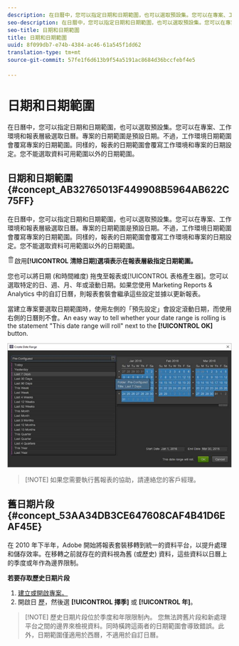```yaml
---
description: 在日曆中，您可以指定日期和日期範圍，也可以選取預設集。您可以在專案、工作環境和報表層級選取日曆。專案的日期範圍是預設日期。不過，工作環境日期範圍會覆寫專案的日期範圍。同樣的，報表的日期範圍會覆寫工作環境和專案的日期設定。您不能選取資料可用範圍以外的日期範圍。
seo-description: 在日曆中，您可以指定日期和日期範圍，也可以選取預設集。您可以在專案、工作環境和報表層級選取日曆。專案的日期範圍是預設日期。不過，工作環境日期範圍會覆寫專案的日期範圍。同樣的，報表的日期範圍會覆寫工作環境和專案的日期設定。您不能選取資料可用範圍以外的日期範圍。
seo-title: 日期和日期範圍
title: 日期和日期範圍
uuid: 8f099db7-e74b-4384-ac46-61a545f1dd62
translation-type: tm+mt
source-git-commit: 57fe1f6d613b9f54a5191ac8684d36bccfebf4e5

---
```



# 日期和日期範圍

在日曆中，您可以指定日期和日期範圍，也可以選取預設集。您可以在專案、工作環境和報表層級選取日曆。專案的日期範圍是預設日期。不過，工作環境日期範圍會覆寫專案的日期範圍。同樣的，報表的日期範圍會覆寫工作環境和專案的日期設定。您不能選取資料可用範圍以外的日期範圍。

## 日期和日期範圍 {#concept_AB32765013F449908B5964AB622C75FF}

在日曆中，您可以指定日期和日期範圍，也可以選取預設集。您可以在專案、工作環境和報表層級選取日曆。專案的日期範圍是預設日期。不過，工作環境日期範圍會覆寫專案的日期範圍。同樣的，報表的日期範圍會覆寫工作環境和專案的日期設定。您不能選取資料可用範圍以外的日期範圍。

![](assets/Delete_Standard.png)啟用&#x200B;**[!UICONTROL 清除日期]選項表示在報表層級指定日期範圍。**

您也可以將日期 (和時間維度) 拖曳至報表或[!UICONTROL 表格產生器]。您可以選取特定的日、週、月、年或滾動日期。如果您使用 Marketing Reports &amp; Analytics 中的自訂日曆，則報表套裝會繼承這些設定並據以更新報表。

當建立專案要選取日期範圍時，使用左側的「預先設定」會設定滾動日期，而使用右側的日曆則不會。An easy way to tell whether your date range is rolling is the statement "This date range will roll" next to the **[!UICONTROL OK]** button.

![](assets/daterange.jpeg)

> [!NOTE] 如果您需要執行舊報表的協助，請連絡您的客戶經理。

## 舊日期片段 {#concept_53AA34DB3CE647608CAF4B41D6EAF45E}

在 2010 年下半年，Adobe 開始將報表套裝移轉到統一的資料平台，以提升處理和儲存效率。在移轉之前就存在的資料視為舊 (或歷史) 資料，這些資料以日曆上的季度或年作為邊界限制。

<!-- 

c_legacy_data.xml

 -->

**若要存取歷史日期片段**

1. [建立或開啟專案。](/help/analyze/ad-hoc-analysis/c-getting-started.md)
1. 開啟日 [歷](/help/analyze/ad-hoc-analysis/c-dates.md)，然後選 **[!UICONTROL 擇季]** 或 **[!UICONTROL 年]**。

> [!NOTE] 歷史日期片段位於季度和年限限制內。 您無法跨舊片段和新處理平台之間的邊界來檢視資料。同時橫跨這兩者的日期範圍會導致錯誤。此外，日期範圍僅適用於西曆，不適用於自訂日曆。

